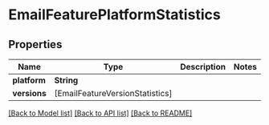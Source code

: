 # EmailFeaturePlatformStatistics

## Properties
Name | Type | Description | Notes
------------ | ------------- | ------------- | -------------
**platform** | **String** |  | 
**versions** | [EmailFeatureVersionStatistics] |  | 

[[Back to Model list]](../README#documentation-for-models) [[Back to API list]](../README#documentation-for-api-endpoints) [[Back to README]](../README)


